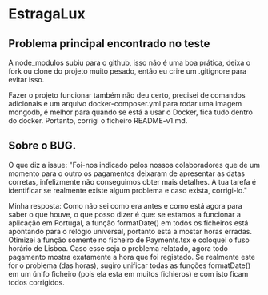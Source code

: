 # EstragaLux

## Problema principal encontrado no teste
A node_modulos subiu para o github, isso não é uma boa prática, deixa o fork ou clone do projeto muito pesado, então eu crire um .gitignore para evitar isso.

Fazer o projeto funcionar também não deu certo, precisei de comandos adicionais e um arquivo docker-composer.yml para rodar uma imagem mongodb, é melhor para quando se está a usar o Docker, fica tudo dentro do docker. Portanto, corrigi o ficheiro README-v1.md.

## Sobre o BUG.
O que diz a issue: 
"Foi-nos indicado pelos nossos colaboradores que de um momento para o outro os pagamentos deixaram de apresentar as datas corretas, infelizmente não conseguimos obter mais detalhes. A tua tarefa é identificar se realmente existe algum problema e caso exista, corrigi-lo."

Minha resposta: Como não sei como era antes e como está agora para saber o que houve, o que posso dizer é que: se estamos a funcionar a aplicação em Portugal, a função formatDate() em todos os ficheiros está apontando para o relógio universal, portanto está a mostar horas erradas. Otimizei a função somente no ficheiro de Payments.tsx e coloquei o fuso horário de Lisboa. Caso esse seja o problema relatado, agora todo pagamento mostra exatamente a hora que foi registado. Se realmente este for o problema (das horas), sugiro unificar todas as funções formatDate() em um únifo ficheiro (pois ela esta em muitos fichieros) e com isto ficam todos corrigidos.